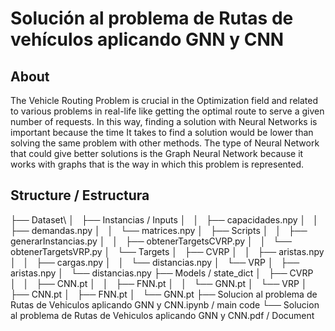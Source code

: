 # Solución al problema de Rutas de vehículos aplicando GNN y CNN

## About
The Vehicle Routing Problem is crucial in the Optimization field and related to various problems in real-life like getting the optimal route to serve a given number of requests. In this way, finding a solution with Neural Networks is important because the time It takes to find a solution would be lower than solving the same problem with other methods. The type of Neural Network that could give better solutions is the Graph Neural Network because it works with graphs that is the way in which this problem is represented.

## Structure / Estructura
├── Dataset\\
│   ├── Instancias / Inputs
│   │   ├── capacidades.npy
│   │   ├── demandas.npy
│   │   └── matrices.npy
│   ├── Scripts
│   │   ├── generarInstancias.py
│   │   ├── obtenerTargetsCVRP.py
│   │   └── obtenerTargetsVRP.py
│   └── Targets
│       ├── CVRP
│       │   ├── aristas.npy
│       │   ├── cargas.npy
│       │   └── distancias.npy
│       └── VRP
│           ├── aristas.npy
│           └── distancias.npy
├── Models / state_dict
│   ├── CVRP
│   │   ├── CNN.pt
│   │   ├── FNN.pt
│   │   └── GNN.pt
│   └── VRP
│       ├── CNN.pt
│       ├── FNN.pt
│       └── GNN.pt
├── Solucion al problema de Rutas de Vehiculos aplicando GNN y CNN.ipynb / main code
└── Solucion al problema de Rutas de Vehiculos aplicando GNN y CNN.pdf / Document
